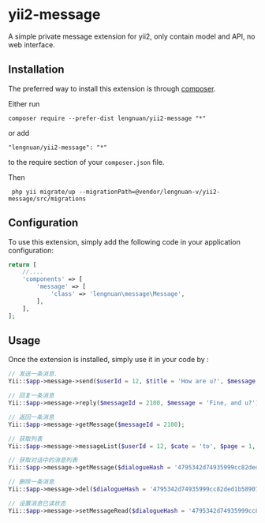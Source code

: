 # yii2-message
A simple private message extension for yii2, only contain model and API, no web interface.


Installation
------------

The preferred way to install this extension is through [composer](http://getcomposer.org/download/).

Either run

```
composer require --prefer-dist lengnuan/yii2-message "*"
```

or add

```
"lengnuan/yii2-message": "*"
```

to the require section of your `composer.json` file.

Then

```
 php yii migrate/up --migrationPath=@vendor/lengnuan-v/yii2-message/src/migrations
```

Configuration
-----
To use this extension, simply add the following code in your application configuration:
```php
return [
    //....
    'components' => [
        'message' => [
            'class' => 'lengnuan\message\Message',
        ],
    ],
];
```

Usage
-----

Once the extension is installed, simply use it in your code by :

```php
// 发送一条消息.
Yii::$app->message->send($userId = 12, $title = 'How are u?', $message = 'How are u?');

// 回复一条消息
Yii::$app->message->reply($messageId = 2100, $message = 'Fine, and u?');

// 返回一条消息
Yii::$app->message->getMessage($messageId = 2100);

// 获取列表
Yii::$app->message->messageList($userId = 12, $cate = 'to', $page = 1, $limit = 20, $orderBy = ['id' => SORT_DESC]);

// 获取对话中的消息列表
Yii::$app->message->getMessage($dialogueHash = '4795342d74935999cc82ded1b589072c');

// 删除一条消息
Yii::$app->message->del($dialogueHash = '4795342d74935999cc82ded1b589072c');

// 设置消息已读状态
Yii::$app->message->setMessageRead($dialogueHash = '4795342d74935999cc82ded1b589072c');

```